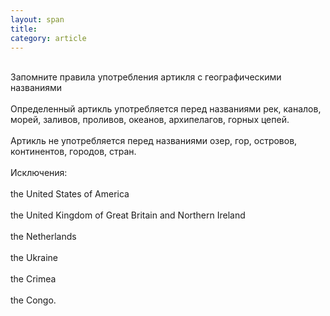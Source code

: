 ```yaml
---
layout: span
title: 
category: article
---
```

<span class="rules"><br>Запомните правила употребления артикля с географическими названиями<br><br>
Определенный артикль употребляется перед названиями рек, каналов, морей, заливов, проливов, океанов, архипелагов, горных цепей.<br><br>
Артикль не употребляется перед названиями озер, гор, островов, континентов, городов, стран.<br><br>
Исключения:<br><br>
the United States of America<br><br>
the United Kingdom of Great Britain and Northern Ireland <br><br>
the Netherlands <br><br>the Ukraine<br><br> the Crimea <br><br>the Congo.<br></span>